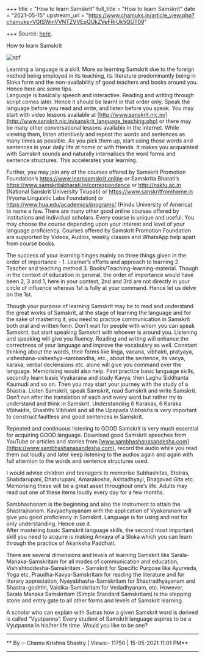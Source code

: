 +++
title = "How to learn Samskrit"
full_title = "How to learn Samskrit"
date = "2021-05-15"
upstream_url = "https://www.chamuks.in/article_view.php?chamuks=VGtSWmVVNTZVVEpQUkZVeFRrUk5QUT09"

+++
Source: [here](https://www.chamuks.in/article_view.php?chamuks=VGtSWmVVNTZVVEpQUkZVeFRrUk5QUT09).

How to learn Samskrit 



![spf](article_img/CHAMU-1621099908Samskrit.png)

Learning a language is a skill. More so learning Samskrit due to the
foreign method being employed in its teaching, its literature
predominantly being in Sloka form and the non-availability of good
teachers and books around you. Hence here are some tips.  
Language is basically speech and interactive. Reading and writing
through script comes later. Hence it should be learnt in that order
only. Speak the language before you read and write, and listen before
you speak. You may start with video lessons available at
[http://www.sanskrit.nic.in/](http://www.sanskrit.nic.in/sanskrit_language_teaching.php)
or there may be many other conversational lessons available in the
internet. While viewing them, listen attentively and repeat the words
and sentences as many times as possible. As you pick them up, start
using those words and sentences in your daily life at home or with
friends. It makes you acquainted with Samskrit sounds and naturally
internalises the word forms and sentence structures. This accelerates
your learning.  
  
Further, you may join any of the courses offered by Samskrit Promotion
Foundation’s <https://www.learnsamskrit.online> or Samskrita Bharati’s
<https://www.samskritabharati.in/correspondence> or <http://nsktu.ac.in>
(National Sanskrit University Tirupati) or
<https://www.sanskritfromhome.in> (Vyoma Linguistic Labs Foundation) or
<https://www.hua.edu/academics/programs/> (Hindu University of America)
to name a few. There are many other good online courses offered by
institutions and individual scholars. Every course is unique and useful.
You may choose the course depending upon your interest and level of your
language proficiency. Courses offered by Samskrit Promotion Foundation
are supported by Videos, Audios, weekly classes and WhatsApp help apart
from course books.  
  
The success of your learning hinges mainly on three things given in the
order of importance - 1. Learner’s efforts and approach to learning 2.
Teacher and teaching method 3. Books/Teaching-learning-material. Though
in the context of education in general, the order of importance would
have been 2, 3 and 1, here in your context, 2nd and 3rd are not directly
in your circle of influence whereas 1st is fully at your command. Hence
let us delve on the 1st.  
  
Though your purpose of learning Samskrit may be to read and understand
the great works of Samskrit, at the stage of learning the language and
for the sake of mastering it, you need to practice communication in
Samskrit both oral and written form. Don’t wait for people with whom you
can speak Samskrit, but start speaking Samskrit with whoever is around
you. Listening and speaking will give you fluency. Reading and writing
will enhance the correctness of your language and improve the vocabulary
as well. Constant thinking about the words, their forms like linga,
vacana, vibhakti, pratyaya, visheshana-visheshya-sambandha, etc., about
the sentence, its vacya, karaka, verbal declensions etc. alone will give
you command over the language. Memorising would also help. First
practice basic language skills, secondly learn basic Vyakarana and study
Kavya, then Laghu Siddhanta Kaumudi and so on. Then you may start your
journey with the study of a Shastra. Listen Samskrit, speak Samskrit,
read Samskrit and write Samskrit. Don’t run after the translation of
each and every word but rather try to understand and think in Samskrit.
Understanding 6 Karakas, 6 Karaka Vibhaktis, Shashthi Vibhakti and all
the Upapada Vibhaktis is very important to construct faultless and good
sentences in Samskrit.  
  
Repeated and continuous listening to GOOD Samskrit is very much
essential for acquiring GOOD language. Download good Samskrit speeches
from YouTube or articles and stories from
[www.sambhashanasandesha.com](https://www.sambhashanasandesha.com),
record the audio while you read them out loudly and later keep listening
to the audios again and again with full attention to the words and
sentence structures used.  
  
I would advise children and teenagers to memorise Subhashitas, Stotras,
Shabdarupani, Dhaturupani, Amarakosha, Ashtadhyayi, Bhagavad Gita etc.
Memorising these will be a great asset throughout one’s life. Adults may
read out one of these items loudly every day for a few months.  
  
Sambhashanam is the beginning and also the instrument to attain the
Shastrajnanam. Kavyadhyayanam with the application of Vyakaranam will
give you good proficiency in Samskrit. Language is for using and not for
only understanding. Hence use it.  
After mastering basic Samskrit language skills, the second most
important skill you need to acquire is making Anvaya of a Sloka which
you can learn through the practice of Akanksha Paddhati.  
  
There are several dimensions and levels of learning Samskrit like
Sarala-Manaka-Samskritam for all modes of communication and education,
Vishishtoddesha-Samskritam - Samskrit for Specific Purpose like
Ayurveda, Yoga etc, Praudha-Kavya-Samskritam for reading the literature
and for literary appreciation, Nyayabhasha-Samskritam for
Shastradhyayanam and Shastra-goshthi, Vaidika-Samskritam for
Vedadhyanam, etc. However, Sarala Manaka Samskritam (Simple Standard
Samskritam) is the stepping stone and entry gate to all other forms and
levels of Samskrit learning.  
  
A scholar who can explain with Sutras how a given Samskrit word is
derived is called “Vyutpanna”. Every student of Samskrit language
aspires to be a Vyutpanna in his/her life time. Would you like to be
one?  

------------------------------------------------------------------------

** By :- Chamu Krishna Shastry \| Views:- 11750 \| 15-05-2021 11:01
PM**  

------------------------------------------------------------------------

